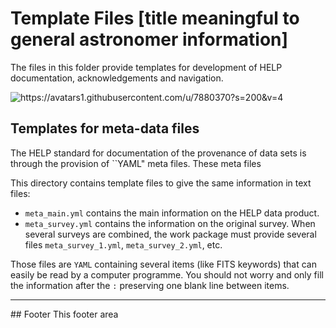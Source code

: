 # Template Files [title meaningful to general astronomer information]

The files in this folder provide templates for development of HELP
documentation, acknowledgements and navigation.

![https://avatars1.githubusercontent.com/u/7880370?s=200&v=4 ]()

## Templates for meta-data files

The HELP standard for documentation of the provenance of data sets is
through the provision of ``YAML" meta files.  These meta files 

This directory contains template files to give the same information in text
files:

- `meta_main.yml` contains the main information on the HELP data product.
- `meta_survey.yml` contains the information on the original survey. When
  several surveys are combined, the work package must provide several files
  `meta_survey_1.yml`, `meta_survey_2.yml`, etc.

Those files are `YAML` containing several items (like FITS keywords) that can
easily be read by a computer programme. You should not worry and only fill the
information after the `:` preserving one blank line between items.

<hr>
## Footer
This footer area 
